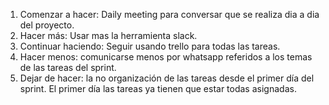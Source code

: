 1. Comenzar a hacer: Daily meeting para conversar que se realiza dia a dia del proyecto.
2. Hacer más: Usar mas la herramienta slack.
3. Continuar haciendo: Seguir usando trello para todas las tareas.
4. Hacer menos: comunicarse menos por whatsapp referidos a los temas de las tareas del sprint.
5. Dejar de hacer: la no organización de las tareas desde el primer día del sprint. El primer día las tareas ya tienen que estar todas asignadas.